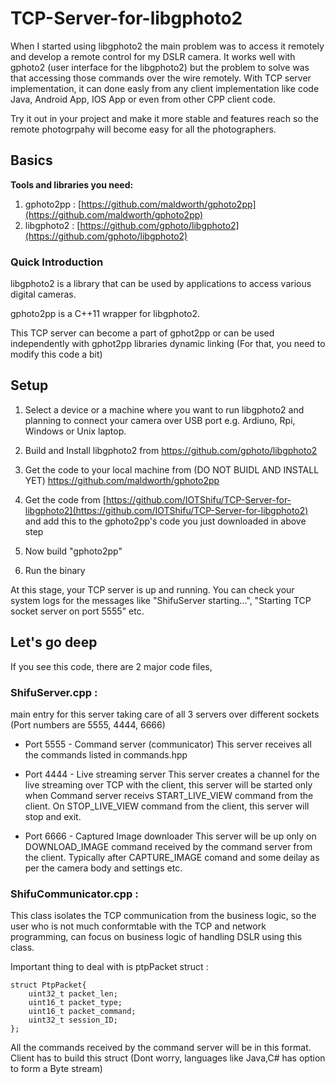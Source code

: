 
# TCP-Server-for-libgphoto2

  When I started using libgphoto2 the main problem was to access it remotely and develop a remote control for my DSLR camera. It works well with gphoto2 (user interface for the libgphoto2) but the problem to solve was that accessing those commands over the wire remotely. With TCP server implementation, it can done easly from any client implementation like code Java, Android App, IOS App or even from other CPP client code.

Try it out in your project and make it more stable and features reach so the remote photogrpahy will become easy for all the photographers.


## Basics

**Tools and libraries you need:**
1) gphoto2pp :   [https://github.com/maldworth/gphoto2pp](https://github.com/maldworth/gphoto2pp)
2) libgphoto2 :  [https://github.com/gphoto/libgphoto2](https://github.com/gphoto/libgphoto2)

### Quick Introduction 
libgphoto2 is a library that can be used by applications to access various digital cameras.

gphoto2pp is a C++11 wrapper for libgphoto2.

This TCP server can become a part of gphot2pp or can be used independently with gphot2pp libraries dynamic linking (For that, you need to modify this code a bit)

## Setup

1) Select a device or a machine where you want to run libgphoto2 and planning to connect your camera over USB port e.g. Ardiuno, Rpi, Windows or Unix laptop.

2) Build and Install libgphoto2 from https://github.com/gphoto/libgphoto2

3) Get the code to your local machine from (DO NOT BUIDL AND INSTALL YET) https://github.com/maldworth/gphoto2pp

4) Get the code from [https://github.com/IOTShifu/TCP-Server-for-libgphoto2](https://github.com/IOTShifu/TCP-Server-for-libgphoto2) and add this to the gphoto2pp's code you just downloaded in above step

5) Now build "gphoto2pp"

6) Run the binary

At this stage, your TCP server is up and running. You can check your system logs for the messages like "ShifuServer starting...", "Starting TCP socket server on port 5555" etc.

## Let's go deep

If you see this code, there are 2 major code files, 
### ShifuServer.cpp :   
main entry for this server taking care of all 3 servers over different sockets (Port numbers are 5555, 4444, 6666)
* Port 5555 -  Command server (communicator)
This server receives all the commands listed in commands.hpp

* Port 4444 -  Live streaming server 
This server creates a channel for the live streaming over TCP with the client, this server will be started only when Command server receivs START_LIVE_VIEW command from the client.
On STOP_LIVE_VIEW command from the client, this server will stop and exit.

* Port 6666 - Captured Image downloader
This server will be up only on DOWNLOAD_IMAGE command received by the command server from the client. Typically after CAPTURE_IMAGE comand and some deilay as per the camera body and settings etc.

### ShifuCommunicator.cpp :   
This class isolates the TCP communication from the business logic, so the user who is not much conformtable with the TCP and network programming, can focus on business logic of handling DSLR using this class.

Important thing to deal with is ptpPacket struct :
```
struct PtpPacket{
	uint32_t packet_len;
	uint16_t packet_type;
	uint16_t packet_command;
	uint32_t session_ID; 
};
```
All the commands received by the command server will be in this format. Client has to build this struct (Dont worry, languages like Java,C# has option to form a Byte stream)







  
  
